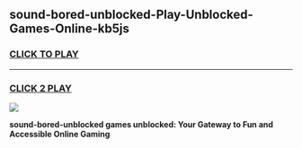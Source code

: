 
## sound-bored-unblocked-Play-Unblocked-Games-Online-kb5js
<h3>
<a href="https://premium76.site?title=sound-bored-unblocked&ref=25A">CLICK TO PLAY</a></h3>
<hr>

<h3>
<a href="https://premium76.site?title=sound-bored-unblocked&ref=25A">CLICK 2 PLAY</a>
  
</h3>

<a href="https://premium76.site?title=sound-bored-unblocked&ref=25A"><img src="https://clearcache.store/games.png"></a>


**sound-bored-unblocked games unblocked: Your Gateway to Fun and Accessible Online Gaming**
